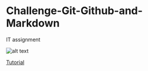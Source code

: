 # Challenge-Git-Github-and-Markdown
IT assignment

![alt text](https://user-images.githubusercontent.com/42586542/44935617-0b592c00-ad37-11e8-88ce-a012581627f9.png)

[Tutorial](https://github.com/SooDone/Challenge-Git-Github-and-Markdown/blob/master/Tutorial.md)
